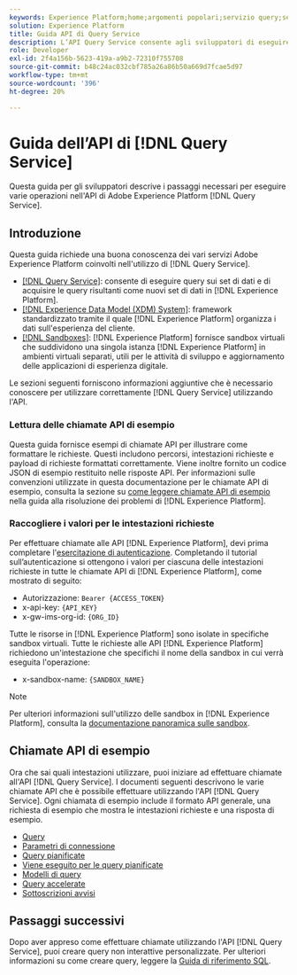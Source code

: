 ```yaml
---
keywords: Experience Platform;home;argomenti popolari;servizio query;servizio query;query;;home;popular topic;query service;Query service;Query service;query
solution: Experience Platform
title: Guida API di Query Service
description: L’API Query Service consente agli sviluppatori di eseguire query sui dati Adobe Experience Platform utilizzando SQL standard. Segui questa guida per scoprire come eseguire operazioni chiave utilizzando l’API.
role: Developer
exl-id: 2f4a156b-5623-419a-a9b2-72310f755708
source-git-commit: b48c24ac032cbf785a26a86b50a669d7fcae5d97
workflow-type: tm+mt
source-wordcount: '396'
ht-degree: 20%

---
```


# Guida dell’API di [!DNL Query Service]

Questa guida per gli sviluppatori descrive i passaggi necessari per eseguire varie operazioni nell&#39;API di Adobe Experience Platform [!DNL Query Service].

## Introduzione

Questa guida richiede una buona conoscenza dei vari servizi Adobe Experience Platform coinvolti nell&#39;utilizzo di [!DNL Query Service].

- [[!DNL Query Service]](../home.md): consente di eseguire query sui set di dati e di acquisire le query risultanti come nuovi set di dati in [!DNL Experience Platform].
- [[!DNL Experience Data Model (XDM) System]](../../xdm/home.md): framework standardizzato tramite il quale [!DNL Experience Platform] organizza i dati sull&#39;esperienza del cliente.
- [[!DNL Sandboxes]](../../sandboxes/home.md): [!DNL Experience Platform] fornisce sandbox virtuali che suddividono una singola istanza [!DNL Experience Platform] in ambienti virtuali separati, utili per le attività di sviluppo e aggiornamento delle applicazioni di esperienza digitale.

Le sezioni seguenti forniscono informazioni aggiuntive che è necessario conoscere per utilizzare correttamente [!DNL Query Service] utilizzando l&#39;API.

### Lettura delle chiamate API di esempio

Questa guida fornisce esempi di chiamate API per illustrare come formattare le richieste. Questi includono percorsi, intestazioni richieste e payload di richieste formattati correttamente. Viene inoltre fornito un codice JSON di esempio restituito nelle risposte API. Per informazioni sulle convenzioni utilizzate in questa documentazione per le chiamate API di esempio, consulta la sezione su [come leggere chiamate API di esempio](../../landing/troubleshooting.md#how-do-i-format-an-api-request) nella guida alla risoluzione dei problemi di [!DNL Experience Platform].

### Raccogliere i valori per le intestazioni richieste

Per effettuare chiamate alle API [!DNL Experience Platform], devi prima completare l&#39;[esercitazione di autenticazione](https://www.adobe.com/go/platform-api-authentication-en). Completando il tutorial sull’autenticazione si ottengono i valori per ciascuna delle intestazioni richieste in tutte le chiamate API di [!DNL Experience Platform], come mostrato di seguito:

- Autorizzazione: `Bearer {ACCESS_TOKEN}`
- x-api-key: `{API_KEY}`
- x-gw-ims-org-id: `{ORG_ID}`

Tutte le risorse in [!DNL Experience Platform] sono isolate in specifiche sandbox virtuali. Tutte le richieste alle API [!DNL Experience Platform] richiedono un&#39;intestazione che specifichi il nome della sandbox in cui verrà eseguita l&#39;operazione:

- x-sandbox-name: `{SANDBOX_NAME}`

>[!NOTE]
>
>Per ulteriori informazioni sull&#39;utilizzo delle sandbox in [!DNL Experience Platform], consulta la [documentazione panoramica sulle sandbox](../../sandboxes/home.md).

## Chiamate API di esempio

Ora che sai quali intestazioni utilizzare, puoi iniziare ad effettuare chiamate all&#39;API [!DNL Query Service]. I documenti seguenti descrivono le varie chiamate API che è possibile effettuare utilizzando l&#39;API [!DNL Query Service]. Ogni chiamata di esempio include il formato API generale, una richiesta di esempio che mostra le intestazioni richieste e una risposta di esempio.

- [Query](queries.md)
- [Parametri di connessione](connection-parameters.md)
- [Query pianificate](scheduled-queries.md)
- [Viene eseguito per le query pianificate](runs-scheduled-queries.md)
- [Modelli di query](query-templates.md)
- [Query accelerate](./accelerated-queries.md)
- [Sottoscrizioni avvisi](./alert-subscriptions.md)

## Passaggi successivi

Dopo aver appreso come effettuare chiamate utilizzando l&#39;API [!DNL Query Service], puoi creare query non interattive personalizzate. Per ulteriori informazioni su come creare query, leggere la [Guida di riferimento SQL](../sql/overview.md).
